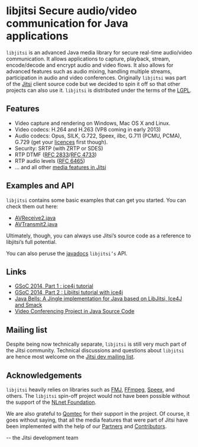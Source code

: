 libjitsi Secure audio/video communication for Java applications
===============================================================

`libjitsi` is an advanced Java media library for secure real-time audio/video communication.
It allows applications to capture, playback, stream, encode/decode and encrypt audio and video flows.
It also allows for advanced features such as audio mixing, handling multiple streams, participation in audio and video conferences.
Originally `libjitsi` was part of the [Jitsi](https://jitsi.org/) client source code but we decided to spin it off so that other projects can also use it.
`libjitsi` is distributed under the terms of the [LGPL](http://www.gnu.org/licenses/lgpl.html).

Features
--------

* Video capture and rendering on Windows, Mac OS X and Linux.
* Video codecs: H.264 and H.263 (VP8 coming in early 2013)
* Audio codecs: Opus, SILK, G.722, Speex, ilbc, G.711 (PCMU, PCMA), G.729 (get your [licences](http://sipro.com/) first though).
* Security: SRTP (with ZRTP or SDES)
* RTP DTMF ([RFC 2833](http://tools.ietf.org/html/rfc2833)/[RFC 4733](http://tools.ietf.org/html/rfc4733))
* RTP audio levels ([RFC 6465](http://tools.ietf.org/html/rfc6465))
* … and all other [media features in Jitsi](https://jitsi.org/features)

Examples and API
----------------

`libjitsi` contains some basic examples that can get you started. You can check them out here:

* [AVReceive2.java](./src/org/jitsi/examples/AVReceive2.java)
* [AVTransmit2.java](./src/org/jitsi/examples/AVTransmit2.java)

Ultimately, though, you can always use Jitsi’s source code as a reference to libjitsi’s full potential.

You can also peruse the [javadocs](http://bluejimp.com/jitsi/libjitsi/javadoc/) `libjitsi’s` API.

Links
-----

* [GSoC 2014, Part 1 : ice4j tutorial](http://blog.sharedmemory.fr/en/2014/06/22/gsoc-2014-ice4j-tutorial/)
* [GSoC 2014, Part 2 : Libjitsi tutorial with ice4j](http://blog.sharedmemory.fr/en/2014/07/07/gsoc-2014-libjitsi-tutorial/)
* [Java Bells: A Jingle implementation for Java based on LibJitsi, Ice4J and Smack](https://github.com/bejayoharen/java-bells0)
* [Video Conferencing Project in Java Source Code](http://matrixsust.blogspot.com/2013/07/video-conferencing-project-in-java.html)

Mailing list
------------

Despite being now technically separate, `libjitsi` is still very much part of the Jitsi community.
Technical discussions and questions about `libjitsi` are hence most welcome on the [Jitsi dev mailing list](https://jitsi.org/Development/MailingLists#dev).


Acknowledgements
----------------

`libjitsi` heavily relies on libraries such as [FMJ](http://fmj-sf.net/), [FFmpeg](http://ffmpeg.org/), [Speex](http://www.speex.org/), and others.
The `libjitsi` spin-off project would not have been possible without the support of the [NLnet Foundation](http://nlnet.nl/).

We are also grateful to [Qomtec](http://qomtec.com/) for their support in the project.
Of course, it goes without saying, that all the media features that were part of Jitsi have been implemented with the help of our [Partners](https://jitsi.org/Main/Partners) and [Contributors](https://jitsi.org/Development/TeamAndContributors).

-- the Jitsi development team

